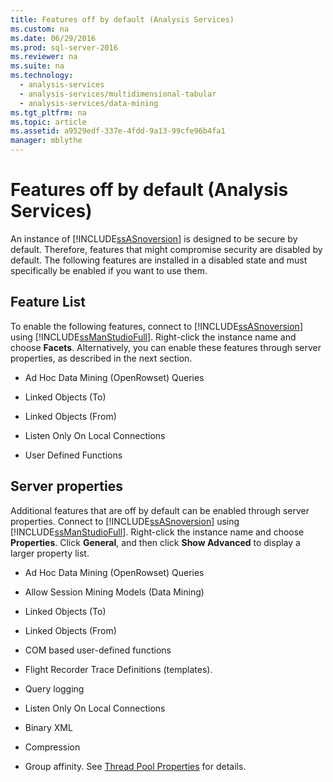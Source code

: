 ```yaml
---
title: Features off by default (Analysis Services)
ms.custom: na
ms.date: 06/29/2016
ms.prod: sql-server-2016
ms.reviewer: na
ms.suite: na
ms.technology: 
  - analysis-services
  - analysis-services/multidimensional-tabular
  - analysis-services/data-mining
ms.tgt_pltfrm: na
ms.topic: article
ms.assetid: a9529edf-337e-4fdd-9a13-99cfe96b4fa1
manager: mblythe
---
```

# Features off by default (Analysis Services)
An instance of [!INCLUDE[ssASnoversion](../../Topics/TopicNameContainA/includes/ssASnoversion_md.md)] is designed to be secure by default. Therefore, features that might compromise security are disabled by default. The following features are installed in a disabled state and must specifically be enabled if you want to use them.  
  
## Feature List  
 To enable the following features, connect to [!INCLUDE[ssASnoversion](../../Topics/TopicNameContainA/includes/ssASnoversion_md.md)] using [!INCLUDE[ssManStudioFull](../../Topics/TopicNameContainA/includes/ssManStudioFull_md.md)]. Right-click the instance name and choose **Facets**. Alternatively, you can enable these features through server properties, as described in the next section.  
  
-   Ad Hoc Data Mining (OpenRowset) Queries  
  
-   Linked Objects (To)  
  
-   Linked Objects (From)  
  
-   Listen Only On Local Connections  
  
-   User Defined Functions  
  
## Server properties  
 Additional features that are off by default can be enabled through server properties. Connect to [!INCLUDE[ssASnoversion](../../Topics/TopicNameContainA/includes/ssASnoversion_md.md)] using [!INCLUDE[ssManStudioFull](../../Topics/TopicNameContainA/includes/ssManStudioFull_md.md)]. Right-click the instance name and choose **Properties**. Click **General**, and then click **Show Advanced** to display a larger property list.  
  
-   Ad Hoc Data Mining (OpenRowset) Queries  
  
-   Allow Session Mining Models (Data Mining)  
  
-   Linked Objects (To)  
  
-   Linked Objects (From)  
  
-   COM based user-defined functions  
  
-   Flight Recorder Trace Definitions (templates).  
  
-   Query logging  
  
-   Listen Only On Local Connections  
  
-   Binary XML  
  
-   Compression  
  
-   Group affinity. See [Thread Pool Properties](../../Topics/TopicNameNotContainA/Thread-Pool-Properties.md) for details.